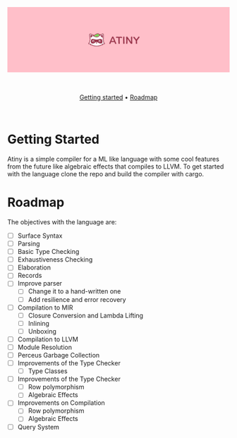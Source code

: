 <div align="center">

![banner]

&nbsp;

[Getting started](#getting-started) •
[Roadmap](#roadmap)

&nbsp;

</div>

# Getting Started

Atiny is a simple compiler for a ML like language with some cool features from the future like algebraic effects that compiles to LLVM. To get started with the language clone the repo and build the compiler with cargo.

# Roadmap

The objectives with the language are:

- [ ] Surface Syntax
- [ ] Parsing
- [ ] Basic Type Checking
- [ ] Exhaustiveness Checking
- [ ] Elaboration
- [ ] Records 
- [ ] Improve parser
    - [ ] Change it to a hand-written one
    - [ ] Add resilience and error recovery
- [ ] Compilation to MIR
    - [ ] Closure Conversion and Lambda Lifting
    - [ ] Inlining
    - [ ] Unboxing
- [ ] Compilation to LLVM
- [ ] Module Resolution
- [ ] Perceus Garbage Collection
- [ ] Improvements of the Type Checker
    - [ ] Type Classes
- [ ] Improvements of the Type Checker
    - [ ] Row polymorphism
    - [ ] Algebraic Effects
- [ ] Improvements on Compilation
    - [ ] Row polymorphism
    - [ ] Algebraic Effects
- [ ] Query System

[banner]: ./images/banner.png
